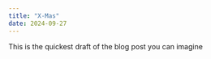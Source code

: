 ```yaml
---
title: "X-Mas"
date: 2024-09-27
---
```


This is the quickest draft of the blog post you can imagine
